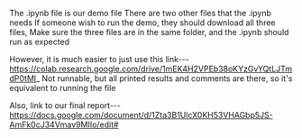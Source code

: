 The .ipynb file is our demo file
There are two other files that the .ipynb needs
If someone wish to run the demo, they should download all three files,
Make sure the three files are in the same folder, and the .ipynb should run as expected


However, it is much easier to just use this link---
https://colab.research.google.com/drive/1mEK4H2VPEb38oKYzGvYQtLJTmdP0tMl_
Not runnable, but all printed results and comments are there, so it's equivalent to running the file


Also, link to our final report---
https://docs.google.com/document/d/1Zta3B1UlcX0KH53VHAGbp5JS-AmFk0cJ34Vmav9MIIo/edit#
